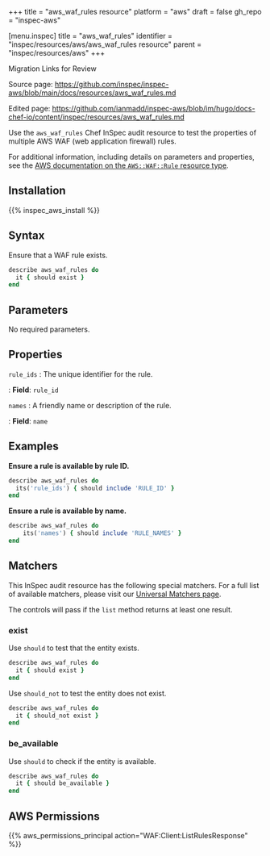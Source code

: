 +++
title = "aws_waf_rules resource"
platform = "aws"
draft = false
gh_repo = "inspec-aws"

[menu.inspec]
title = "aws_waf_rules"
identifier = "inspec/resources/aws/aws_waf_rules resource"
parent = "inspec/resources/aws"
+++

<div class="admonition-note">
<p class="admonition-note-title">Migration Links for Review</p>
<div class="admonition-note-text">
<p>Source page: <a href="https://github.com/inspec/inspec-aws/blob/main/docs/resources/aws_waf_rules.md">https://github.com/inspec/inspec-aws/blob/main/docs/resources/aws_waf_rules.md</a></p>
<p>Edited page: <a href="https://github.com/ianmadd/inspec-aws/blob/im/hugo/docs-chef-io/content/inspec/resources/aws_waf_rules.md">https://github.com/ianmadd/inspec-aws/blob/im/hugo/docs-chef-io/content/inspec/resources/aws_waf_rules.md</a></p>
</div>
</div>


Use the `aws_waf_rules` Chef InSpec audit resource to test the properties of multiple AWS WAF (web application firewall) rules.

For additional information, including details on parameters and properties, see the [AWS documentation on the `AWS::WAF::Rule` resource type](https://docs.aws.amazon.com/AWSCloudFormation/latest/UserGuide/aws-resource-waf-rule.html).

## Installation

{{% inspec_aws_install %}}

## Syntax

Ensure that a WAF rule exists.

```ruby
describe aws_waf_rules do
  it { should exist }
end
```

## Parameters

No required parameters.

## Properties

`rule_ids`
: The unique identifier for the rule.

: **Field**: `rule_id`

`names`
: A friendly name or description of the rule.

: **Field**: `name`

## Examples

**Ensure a rule is available by rule ID.**

```ruby
describe aws_waf_rules do
  its('rule_ids') { should include 'RULE_ID' }
end
```

**Ensure a rule is available by name.**

```ruby
describe aws_waf_rules do
    its('names') { should include 'RULE_NAMES' }
end
```

## Matchers

This InSpec audit resource has the following special matchers. For a full list of available matchers, please visit our [Universal Matchers page](https://www.inspec.io/docs/reference/matchers/).

The controls will pass if the `list` method returns at least one result.

### exist

Use `should` to test that the entity exists.

```ruby
describe aws_waf_rules do
  it { should exist }
end
```

Use `should_not` to test the entity does not exist.

```ruby
describe aws_waf_rules do
  it { should_not exist }
end
```

### be_available

Use `should` to check if the entity is available.

```ruby
describe aws_waf_rules do
  it { should be_available }
end
```

## AWS Permissions

{{% aws_permissions_principal action="WAF:Client:ListRulesResponse" %}}

